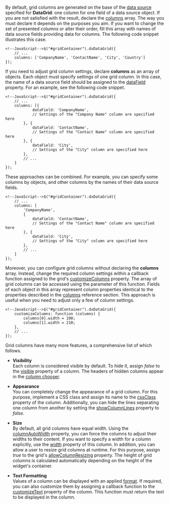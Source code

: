 By default, grid columns are generated on the base of the [data source](/concepts/05%20Widgets/DataGrid/010%20Data%20Binding '/Documentation/Guide/Widgets/DataGrid/Data_Binding/') specified for **DataGrid**: one column for one field of a data source object. If you are not satisfied with the result, declare the [columns](/api-reference/10%20UI%20Widgets/dxDataGrid/1%20Configuration/columns '/Documentation/ApiReference/UI_Widgets/dxDataGrid/Configuration/columns/') array. The way you must declare it depends on the purposes you aim. If you want to change the set of presented columns or alter their order, fill this array with names of data source fields providing data for columns. The following code snippet illustrates this case.

	<!--JavaScript-->$("#gridContainer").dxDataGrid({
		// ...
		columns: ['CompanyName', 'ContactName', 'City', 'Country']
    });

If you need to adjust grid column settings, declare **columns** as an array of objects. Each object must specify settings of one grid column. In this case, the name of a data source field should be assigned to the [dataField](/api-reference/10%20UI%20Widgets/dxDataGrid/1%20Configuration/columns/dataField.md '/Documentation/ApiReference/UI_Widgets/dxDataGrid/Configuration/columns/#dataField') property. For an example, see the following code snippet.

	<!--JavaScript-->$("#gridContainer").dxDataGrid({
		// ...
		columns: [{
				dataField: 'CompanyName',
				// Settings of the "Company Name" column are specified here
			}, {
				dataField: 'ContactName',
				// Settings of the "Contact Name" column are specified here
			}, {
				dataField: 'City',
				// Settings of the "City" column are specified here
			},
			// ...
		]
    });

These approaches can be combined. For example, you can specify some columns by objects, and other columns by the names of their data source fields.

	<!--JavaScript-->$("#gridContainer").dxDataGrid({
		// ...
		columns: [
			'CompanyName',
			{
				dataField: 'ContactName',
				// Settings of the "Contact Name" column are specified here
			}, {
				dataField: 'City',
				// Settings of the "City" column are specified here
			},
			// ...
		]
    });

Moreover, you can configure grid columns without declaring the **columns** array. Instead, change the required column settings within a callback function assigned to the grid's [customizeColumns](/api-reference/10%20UI%20Widgets/dxDataGrid/1%20Configuration/customizeColumns.md '/Documentation/ApiReference/UI_Widgets/dxDataGrid/Configuration/#customizeColumns') property. The array of grid columns can be accessed using the parameter of this function. Fields of each object in this array represent column properties identical to the properties described in the [columns](/api-reference/10%20UI%20Widgets/dxDataGrid/1%20Configuration/columns '/Documentation/ApiReference/UI_Widgets/dxDataGrid/Configuration/columns/') reference section. This approach is useful when you need to adjust only a few of column settings.

	<!--JavaScript-->$("#gridContainer").dxDataGrid({
		customizeColumns: function (columns) {
			columns[0].width = 100;
			columns[1].width = 210;
		},
		// ...
    });

Grid columns have many more features, a comprehensive list of which follows.

* **Visibility**		
Each column is considered visible by default. To hide it, assign *false* to the [visible](/api-reference/10%20UI%20Widgets/dxDataGrid/1%20Configuration/columns/visible.md '/Documentation/ApiReference/UI_Widgets/dxDataGrid/Configuration/columns/#visible') property of a column. The headers of hidden columns appear in the [column chooser](/concepts/05%20Widgets/DataGrid/001%20Visual%20Elements/120%20Column%20Chooser.md '/Documentation/Guide/Widgets/DataGrid/Visual_Elements/#Column_Chooser').

* **Appearance**		
You can completely change the appearance of a grid column. For this purpose, implement a CSS class and assign its name to the [cssClass](/api-reference/10%20UI%20Widgets/dxDataGrid/1%20Configuration/columns/cssClass.md '/Documentation/ApiReference/UI_Widgets/dxDataGrid/Configuration/columns/#cssClass') property of the column. Additionally, you can hide the lines separating one column from another by setting the [showColumnLines](/api-reference/10%20UI%20Widgets/dxDataGrid/1%20Configuration/showColumnLines.md '/Documentation/ApiReference/UI_Widgets/dxDataGrid/Configuration/#showColumnLines') property to *false*.

* **Size**		
By default, all grid columns have equal width. Using the [columnAutoWidth](/api-reference/10%20UI%20Widgets/dxDataGrid/1%20Configuration/columnAutoWidth.md '/Documentation/ApiReference/UI_Widgets/dxDataGrid/Configuration/#columnAutoWidth') property, you can force the columns to adjust their widths to their content. If you want to specify a width for a column explicitly, use the [width](/api-reference/10%20UI%20Widgets/dxDataGrid/1%20Configuration/columns/width.md '/Documentation/ApiReference/UI_Widgets/dxDataGrid/Configuration/columns/#width') property of this column. In addition, you can allow a user to resize grid columns at runtime. For this purpose, assign *true* to the grid's [allowColumnResizing](/api-reference/10%20UI%20Widgets/dxDataGrid/1%20Configuration/allowColumnResizing.md '/Documentation/ApiReference/UI_Widgets/dxDataGrid/Configuration/#allowColumnResizing') property. The height of grid columns is calculated automatically depending on the height of the widget's container.

* **Text Formatting**		
Values of a column can be displayed with an applied [format](/api-reference/10%20UI%20Widgets/dxDataGrid/1%20Configuration/columns/format.md '/Documentation/ApiReference/UI_Widgets/dxDataGrid/Configuration/columns/#format'). If required, you can also customize them by assigning a callback function to the [customizeText](/api-reference/10%20UI%20Widgets/dxDataGrid/1%20Configuration/columns/customizeText.md '/Documentation/ApiReference/UI_Widgets/dxDataGrid/Configuration/columns/#customizeText') property of the column. This function must return the text to be displayed in the column.